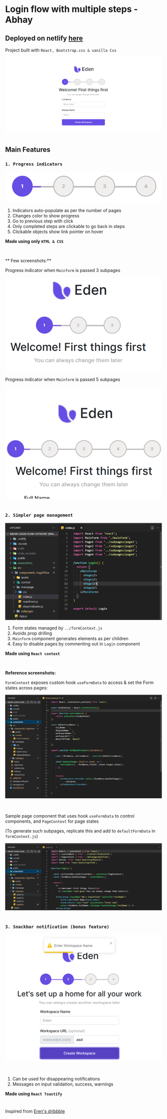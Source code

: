 # Login flow with multiple steps -Abhay

## Deployed on netlify [here](https://abhays-scalable-login-flow.netlify.app/)

Project built with `React, Bootstrap.css & vanilla Css`

![whole screen shot](screenshots/wholeapp.png)

#

## Main Features

### `1. Progress indicators`

![](screenshots/progressSm.png)

1. Indicators auto-populate as per the number of pages
2. Changes color to show progress
3. Go to previous step with click 
4. Only completed steps are clickable to go back in steps
5. Clickable objects show link pointer on hover

**Made using only `HTML & CSS`**

<br/>

** Few screenshots:**

Progress indicator when `Mainform` is passed 3 subpages

![](screenshots/whole3.png)

Progress indicator when `Mainform` is passed 5 subpages

![](screenshots/whole5.png)

#


### `2. Simpler page management`

![](screenshots/pagesSimplified.png)

1. Form states managed by `../formContext.js`
2. Avoids prop drilling
3. `Mainform` component generates elements as per children
4. Easy to disable pages by commenting out in `Login` component

**Made using  `React context`**

<br/>

**Reference screenshots:**



`FormContext` exposes custom hook `useFormData` to access & set the Form states across pages:

![](screenshots/customHook.png)

<br/>

Sample page component that uses hook `useFormData` to control components, and  `PageContext` for page states

(To generate such subpages, replicate this and add to `defaultFormData` in `formContext.js`)

![](screenshots/samplePage.png)

#


### `3. Snackbar notification (bonus feature)`

![](screenshots/Snackbar.png)

<br/>

1. Can be used for disappearing notifications
2. Messages on input validation, success, warnings

**Made using `React Toastify`**


#
Inspired from [Eren's dribbble](https://dribbble.com/shots/15669113-Onboarding-Exploration/attachments/7464145?mode=media)

